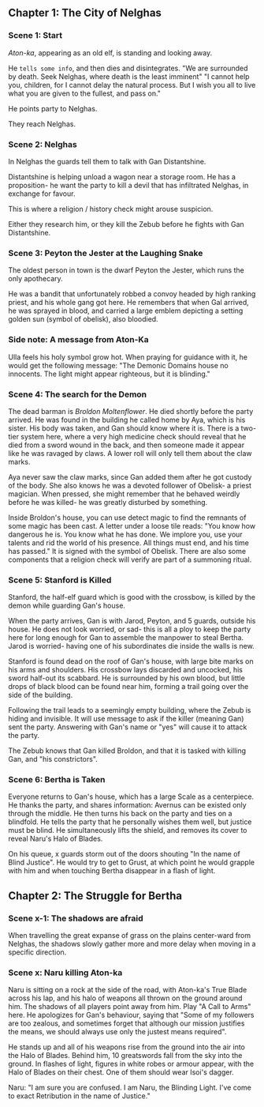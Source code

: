 ## Chapter 1: The City of Nelghas

### Scene 1: Start
*Aton-ka*, appearing as an old elf, is standing and looking away.

He `tells some info`, and then dies and disintegrates.
"We are surrounded by death. Seek Nelghas, where death is the least imminent"
"I cannot help you, children, for I cannot delay the natural process. But I wish
you all to live what you are given to the fullest, and pass on."

He points party to Nelghas.

They reach Nelghas.

### Scene 2: Nelghas
In Nelghas the guards tell them to talk with Gan Distantshine.

Distantshine is helping unload a wagon near a storage room. 
He has a proposition- he want the party to kill a devil that
has infiltrated Nelghas, in exchange for favour. 

This is where a religion / history check might arouse suspicion. 

Either they research him, or they kill the Zebub before he fights with Gan 
Distantshine.

### Scene 3: Peyton the Jester at the Laughing Snake
The oldest person in town is the dwarf Peyton the Jester,
which runs the only apothecary.

He was a bandit that unfortunately robbed a
convoy headed by high ranking priest, 
and his whole gang got here. 
He remembers that when Gal arrived,
he was sprayed in blood, and carried a 
large emblem depicting a setting golden sun 
(symbol of obelisk), also bloodied.

### Side note: A message from Aton-Ka
Ulla feels his holy symbol grow hot. When praying for guidance with it, he 
would get the following message: "The Demonic Domains house no innocents. The light might appear
righteous, but it is blinding."

### Scene 4: The search for the Demon
The dead barman is *Broldon Moltenflower*. He died shortly before the party
arrived. He was found in the building he called home by Aya, which is his
sister. His body was taken, and Gan should know where it is. There is a two-tier
system here, where a very high medicine check should reveal that he died from a
sword wound in the back, and then someone made it appear like he was ravaged by
claws. A lower roll will only tell them about the claw marks.

Aya never saw the claw marks, since Gan added them after he got custody of the
body. She also knows he was a devoted follower of Obelisk- a priest magician.
When pressed, she might remember that he behaved weirdly before he was killed-
he was greatly disturbed by something.

Inside Broldon's house, you can use detect magic to find the remnants of some
magic has been cast. A letter under a loose tile reads: "You know how dangerous
he is. You know what he has done. We implore you, use your talents and rid the
world of his presence. All things must end, and his time has passed." It is
signed with the symbol of Obelisk. There are also some components that a
religion check will verify are part of a summoning ritual.

### Scene 5: Stanford is Killed
Stanford, the half-elf guard which is good with the crossbow, is killed by the
demon while guarding Gan's house.

When the party arrives, Gan is with Jarod, Peyton, and 5 guards, outside his
house. He does not look worried, or sad- this is all a ploy to keep the party
here for long enough for Gan to assemble the manpower to steal Bertha.
Jarod is worried- having one of his subordinates die inside the walls is new.

Stanford is found dead on the roof of Gan's house, with large bite marks on his arms
and shoulders. His crossbow lays discarded and uncocked, his sword half-out its
scabbard. He is surrounded by his own blood, but little drops of black blood can
be found near him, forming a trail going over the side of the building.

Following the trail leads to a seemingly empty building, where the Zebub is
hiding and invisible. It will use message to ask if the killer (meaning Gan)
sent the party. Answering with Gan's name or "yes" will cause it to attack the party.

The Zebub knows that Gan killed Broldon, and that it is tasked with killing Gan,
and "his constrictors".

### Scene 6: Bertha is Taken

Everyone returns to Gan's house, which has a large Scale as a centerpiece. 
He thanks the party, and shares information: Avernus can be existed only through
the middle. 
He then turns his back on the party and ties on a blindfold. He tells the party
that he personally wishes them well, but justice must be blind. He simultaneously lifts
the shield, and removes its cover to reveal Naru's Halo of Blades. 

On his queue, x guards storm out of the doors shouting "In the name of Blind
Justice". He would try to get to Grust, at which point he would grapple with
him and when touching Bertha disappear in a flash of light.


## Chapter 2: The Struggle for Bertha

### Scene x-1: The shadows are afraid

When travelling the great expanse of grass on the plains center-ward from Nelghas, the shadows slowly
gather more and more delay when moving in a specific direction.

### Scene x: Naru killing Aton-ka

Naru is sitting on a rock at the side of the road, with Aton-ka's True Blade across his lap,
and his halo of weapons all thrown on the ground around him. The shadows of all players point
away from him. Play "A Call to Arms" here. He apologizes for Gan's behaviour,
saying that "Some of my followers are too zealous, and sometimes forget that
although our mission justifies the means, we should always use only the justest
means required".

He stands up and all of his weapons rise from the ground into the air into the
Halo of Blades.
Behind him, 10 greatswords fall from the sky into the ground. In flashes of light,
figures in white robes or armour appear, with the Halo of Blades on their chest.
One of them should wear Isoi's dagger.

Naru: "I am sure you are confused. I am Naru, the Blinding Light.
I've come to exact Retribution in the name of Justice."
